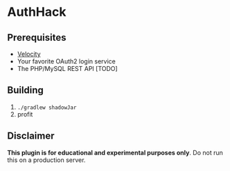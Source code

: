 # AuthHack

## Prerequisites

- [Velocity](https://velocitypowered.com/)
- Your favorite OAuth2 login service
- The PHP/MySQL REST API [TODO]

## Building

1. `./gradlew shadowJar`
2. profit

## Disclaimer

**This plugin is for educational and experimental purposes only**. Do not run this on a production server.